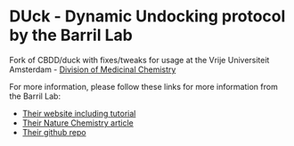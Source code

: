 # DUck - Dynamic Undocking protocol by the Barril Lab

Fork of CBDD/duck with fixes/tweaks for usage at the Vrije Universiteit Amsterdam - [Division of Medicinal Chemistry](http://www.chem.vu.nl/en/research/division-of-medicinal-chemistry/index.aspx)

For more information, please follow these links for more information from the Barril Lab:
* [Their website including tutorial](http://www.ub.edu/bl/undocking/)
* [Their Nature Chemistry article](http://www.nature.com/nchem/journal/v9/n3/full/nchem.2660.html)
* [Their github repo](https://github.com/CBDD/duck)
